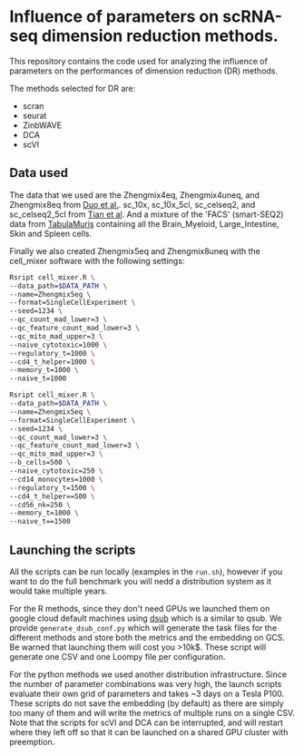 # Influence of parameters on scRNA-seq dimension reduction methods.

This repository contains the code used for analyzing the influence of parameters
on the performances of dimension reduction (DR) methods.

The methods selected for DR are:

- scran
- seurat
- ZinbWAVE
- DCA
- scVI

## Data used

The data that we used are the Zhengmix4eq, Zhengmix4uneq, and Zhengmix8eq from
[Duo et al.](https://f1000research.com/articles/7-1141). sc\_10x, sc\_10x_5cl,
sc\_celseq2, and sc\_celseq2\_5cl from [Tian et al](https://www.nature.com/articles/s41592-019-0425-8).
And a mixture of the 'FACS' (smart-SEQ2) data from [TabulaMuris](https://www.nature.com/articles/s41586-018-0590-4)
containing all the Brain\_Myeloid, Large\_Intestine, Skin and Spleen cells.

Finally we also created Zhengmix5eq and Zhengmix8uneq with the cell_mixer
software with the following settings:

```bash
Rsript cell_mixer.R \
--data_path=$DATA_PATH \
--name=Zhengmix5eq \
--format=SingleCellExperiment \
--seed=1234 \
--qc_count_mad_lower=3 \
--qc_feature_count_mad_lower=3 \
--qc_mito_mad_upper=3 \
--naive_cytotoxic=1000 \
--regulatory_t=1000 \
--cd4_t_helper=1000 \
--memory_t=1000 \
--naive_t=1000

Rsript cell_mixer.R \
--data_path=$DATA_PATH \
--name=Zhengmix5eq \
--format=SingleCellExperiment \
--seed=1234 \
--qc_count_mad_lower=3 \
--qc_feature_count_mad_lower=3 \
--qc_mito_mad_upper=3 \
--b_cells=500 \
--naive_cytotoxic=250 \
--cd14_monocytes=1000 \
--regulatory_t=1500 \
--cd4_t_helper==500 \
--cd56_nk=250 \
--memory_t=1000 \
--naive_t==1500
```

## Launching the scripts

All the scripts can be run locally (examples in the `run.sh`), however if you
want to do the full benchmark you will nedd a distribution system as it would
take multiple years.

For the R methods, since they don't need GPUs we launched them on google cloud
default machines
using [dsub](https://github.com/DataBiosphere/dsub) which is a similar to qsub.
We provide `generate_dsub_conf.py` which will generate the task files for the
different methods and store both the metrics and the embedding on GCS.
Be warned that launching them will cost you >10k$.
These script will generate one CSV and one Loompy file per configuration.

For the python methods we used another distribution infrastructure. Since
the number of parameter combinations was very high, the launch scripts evaluate
their own grid of parameters and takes ~3 days on a Tesla P100.
These scripts do not save the embedding (by default) as there are simply too
many of them and will write the metrics of multiple runs on a single CSV.
Note that the scripts for scVI and DCA can be interrupted, and will restart
where they left off so that it can be launched on a shared GPU cluster with
preemption.


